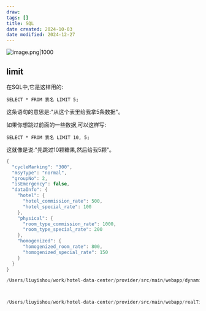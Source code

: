```yaml
---
draw:
tags: []
title: SQL
date created: 2024-10-03
date modified: 2024-12-27
---
```


![image.png|1000](https://imagehosting4picgo.oss-cn-beijing.aliyuncs.com/imagehosting/fix-dir%2Fpicgo%2Fpicgo-clipboard-images%2F2024%2F10%2F03%2F19-40-07-52b881783ca0b97348eed37fa772b69e-202410031940711-70c86a.png)

## limit

在SQL中,它是这样用的:

`SELECT * FROM 表名 LIMIT 5;`

这条语句的意思是:"从这个表里给我拿5条数据"。

如果你想跳过前面的一些数据,可以这样写:

`SELECT * FROM 表名 LIMIT 10, 5;`

这就像是说:"先跳过10颗糖果,然后给我5颗"。

```Java
{
  "cycleMarking": "300",
  "msyType": "normal",
  "groupNo": 2,
  "isEmergency": false,
  "dataInfo": {
    "hotel": {
      "hotel_commission_rate": 500,
      "hotel_special_rate": 100
    },
    "physical": {
      "room_type_commission_rate": 1000,
      "room_type_special_rate": 200
    },
    "homogenized": {
      "homogenized_room_rate": 800,
      "homogenized_special_rate": 150
    }
  }
}

```

```Java
/Users/liuyishou/work/hotel-data-center/provider/src/main/webapp/dynamicConfig/cleanUpNotFreshData.jsp



/Users/liuyishou/work/hotel-data-center/provider/src/main/webapp/realTimeRate/bucketRateTest.jsp
```
